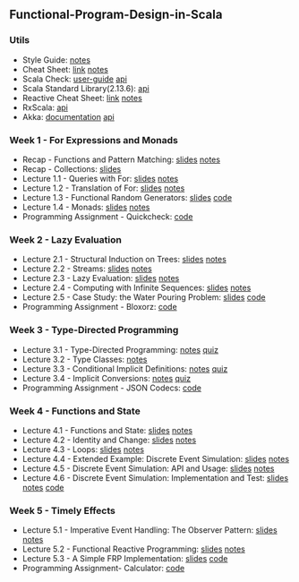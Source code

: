 ## Functional-Program-Design-in-Scala

### Utils
- Style Guide: [notes](https://github.com/mariasintea/Functional-Program-Design-in-Scala/blob/main/utils/Style-Guide.pdf)
- Cheat Sheet: [link](https://docs.scala-lang.org/cheatsheets/) [notes](https://github.com/mariasintea/Functional-Program-Design-in-Scala/blob/main/utils/Cheat-Sheet.pdf)
- Scala Check: [user-guide](https://github.com/typelevel/scalacheck/blob/main/doc/UserGuide.md) [api](https://www.scalacheck.org/files/scalacheck_2.11-1.12.2-api/index.html#package)
- Scala Standard Library(2.13.6): [api](https://www.scala-lang.org/api/current/)
- Reactive Cheat Sheet: [link](https://github.com/sjuvekar/reactive-programming-scala/blob/master/ReactiveCheatSheet.md) [notes](https://github.com/mariasintea/Functional-Program-Design-in-Scala/blob/main/utils/Reactive-Cheat-Sheet.pdf)
- RxScala: [api](http://reactivex.io/rxscala/scaladoc/index.html#package)
- Akka: [documentation](https://doc.akka.io/docs/akka/2.4/scala.html) [api](https://doc.akka.io/api/akka/2.4/)


### Week 1 - For Expressions and Monads
- Recap - Functions and Pattern Matching: [slides](https://github.com/mariasintea/Functional-Program-Design-in-Scala/blob/main/week-1/Recap-Functions-and-Pattern-Matching.pdf) [notes](https://github.com/mariasintea/Functional-Program-Design-in-Scala/blob/main/week-1/Recap-Functions-and-Pattern-Matching-Notes.pdf)
- Recap - Collections: [slides](https://github.com/mariasintea/Functional-Program-Design-in-Scala/blob/main/week-1/Recap-Collections.pdf) 
- Lecture 1.1 - Queries with For: [slides](https://github.com/mariasintea/Functional-Program-Design-in-Scala/blob/main/week-1/Lecture1.1-Queries-with-For.pdf) [notes](https://github.com/mariasintea/Functional-Program-Design-in-Scala/blob/main/week-1/Lecture1.1-Queries-with-For-Notes.pdf)
- Lecture 1.2 - Translation of For: [slides](https://github.com/mariasintea/Functional-Program-Design-in-Scala/blob/main/week-1/Lecture1.2-Translation-of-For.pdf) [notes](https://github.com/mariasintea/Functional-Program-Design-in-Scala/blob/main/week-1/Lecture1.2-Translation-of-For-Notes.pdf)
- Lecture 1.3 - Functional Random Generators: [slides](https://github.com/mariasintea/Functional-Program-Design-in-Scala/tree/main/week-1/Lecture1.3-Functional-Random-Generators.pdf) [code](https://github.com/mariasintea/Functional-Program-Design-in-Scala/tree/main/week-1/RandomGenerators/src)
- Lecture 1.4 - Monads: [slides](https://github.com/mariasintea/Functional-Program-Design-in-Scala/tree/main/week-1/Lecture1.4-Monads.pdf) [notes](https://github.com/mariasintea/Functional-Program-Design-in-Scala/tree/main/week-1/Lecture1.4-Monads-Notes.pdf)
- Programming Assignment - Quickcheck: [code](https://github.com/mariasintea/Functional-Program-Design-in-Scala/tree/main/week-1/Quickcheck/quickcheck/src)

### Week 2 - Lazy Evaluation
- Lecture 2.1 - Structural Induction on Trees: [slides](https://github.com/mariasintea/Functional-Program-Design-in-Scala/blob/main/week-2/Lecture2.1-Structural-Induction-on-Trees.pdf) [notes](https://github.com/mariasintea/Functional-Program-Design-in-Scala/blob/main/week-2/Lecture2.1-Structural-Induction-on-Trees-Notes.pdf)
- Lecture 2.2 - Streams: [slides](https://github.com/mariasintea/Functional-Program-Design-in-Scala/blob/main/week-2/Lecture2.2-Streams.pdf) [notes](https://github.com/mariasintea/Functional-Program-Design-in-Scala/blob/main/week-2/Lecture2.2-Streams-Notes.pdf)
- Lecture 2.3 - Lazy Evaluation: [slides](https://github.com/mariasintea/Functional-Program-Design-in-Scala/blob/main/week-2/Lecture2.3-Lazy-Evaluation.pdf) [notes](https://github.com/mariasintea/Functional-Program-Design-in-Scala/blob/main/week-2/Lecture2.3-Lazy-Evaluation-Notes.pdf)
- Lecture 2.4 - Computing with Infinite Sequences: [slides](https://github.com/mariasintea/Functional-Program-Design-in-Scala/blob/main/week-2/Lecture2.4-Computing-with-Infinite-Sequences.pdf) [notes](https://github.com/mariasintea/Functional-Program-Design-in-Scala/blob/main/week-2/Lecture2.4-Computing-with-Infinite-Sequences-Notes.pdf)
- Lecture 2.5 - Case Study: the Water Pouring Problem: [slides](https://github.com/mariasintea/Functional-Program-Design-in-Scala/tree/main/week-2/Lecture2.5-Case-Study.pdf) [code](https://github.com/mariasintea/Functional-Program-Design-in-Scala/tree/main/week-2/TheWaterPouringProblem/src)
- Programming Assignment - Bloxorz: [code](https://github.com/mariasintea/Functional-Program-Design-in-Scala/tree/main/week-2/Bloxorz/streams/src)

### Week 3 - Type-Directed Programming
- Lecture 3.1 - Type-Directed Programming: [notes]() [quiz]()
- Lecture 3.2 - Type Classes: [notes]()
- Lecture 3.3 - Conditional Implicit Definitions: [notes]() [quiz]()
- Lecture 3.4 - Implicit Conversions: [notes]() [quiz]()
- Programming Assignment - JSON Codecs: [code]()

### Week 4 - Functions and State
- Lecture 4.1 - Functions and State: [slides]() [notes]()
- Lecture 4.2 - Identity and Change: [slides]() [notes]()
- Lecture 4.3 - Loops: [slides]() [notes]()
- Lecture 4.4 - Extended Example: Discrete Event Simulation: [slides]() [notes]()
- Lecture 4.5 - Discrete Event Simulation: API and Usage: [slides]() [notes]()
- Lecture 4.6 - Discrete Event Simulation: Implementation and Test: [slides]() [notes]() [code]()

### Week 5 - Timely Effects
- Lecture 5.1 - Imperative Event Handling: The Observer Pattern: [slides]() [notes]()
- Lecture 5.2 - Functional Reactive Programming: [slides]() [notes]()
- Lecture 5.3 - A Simple FRP Implementation: [slides]() [code]()
- Programming Assignment- Calculator: [code]()
